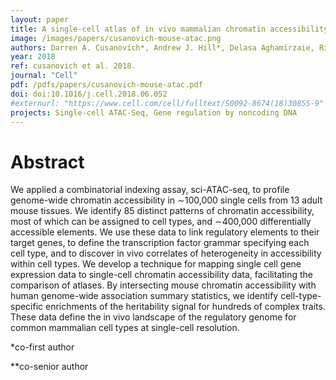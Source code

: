 ```yaml
---
layout: paper
title: A single-cell atlas of in vivo mammalian chromatin accessibility
image: /images/papers/cusanovich-mouse-atac.png
authors: Darren A. Cusanovich*, Andrew J. Hill*, Delasa Aghamirzaie, Riza M. Daza, Hannah A. Pliner, Joel B. Berletch, Galina N. Filippova, Xingfan Huang, Lena Christiansen, William S. DeWitt, Choli Lee, Samuel G. Regalado, David F. Read, Frank J. Steemers, Christine M. Disteche, Cole Trapnell**, Jay Shendure**
year: 2018
ref: cusanovich et al. 2018.
journal: "Cell"
pdf: /pdfs/papers/cusanovich-mouse-atac.pdf
doi: doi:10.1016/j.cell.2018.06.052
#externurl: "https://www.cell.com/cell/fulltext/S0092-8674(18)30855-9"
projects: Single-cell ATAC-Seq, Gene regulation by noncoding DNA
---
```


# Abstract
We applied a combinatorial indexing assay, sci-ATAC-seq, to profile genome-wide chromatin accessibility in ∼100,000 single cells from 13 adult mouse tissues. We identify 85 distinct patterns of chromatin accessibility, most of which can be assigned to cell types, and ∼400,000 differentially accessible elements. We use these data to link regulatory elements to their target genes, to define the transcription factor grammar specifying each cell type, and to discover in vivo correlates of heterogeneity in accessibility within cell types. We develop a technique for mapping single cell gene expression data to single-cell chromatin accessibility data, facilitating the comparison of atlases. By intersecting mouse chromatin accessibility with human genome-wide association summary statistics, we identify cell-type-specific enrichments of the heritability signal for hundreds of complex traits. These data define the in vivo landscape of the regulatory genome for common mammalian cell types at single-cell resolution.

*co-first author

**co-senior author
